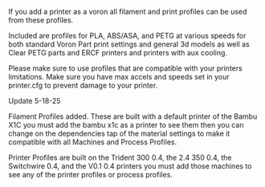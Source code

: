 If you add a printer as a voron all filament and print profiles can be used from these profiles.

Included are profiles for PLA, ABS/ASA, and PETG at various speeds for both standard Voron Part print settings and general 3d models as well as Clear PETG parts and ERCF printers and printers with aux cooling.

Please make sure to use profiles that are compatible with your printers limitations. Make sure you have max accels and speeds set in your printer.cfg to prevent damage to your printer.


Update 5-18-25

  Filament Profiles added. These are built with a default printer of the Bambu X1C you must add the bambu x1c as a printer to see them then you can change on the dependencies tap of the material settings to make it compatible with all Machines and Process Profiles.
  
  Printer Profiles are built on the Trident 300 0.4, the 2.4 350 0.4, the Switchwire 0.4, and the V0.1 0.4 printers you must add those machines to see any of the printer profiles or process profiles.
